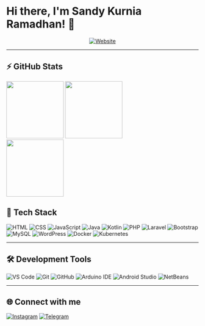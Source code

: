 # Hi there, I'm Sandy Kurnia Ramadhan! 👋

<div align="center">

[![Website](https://img.shields.io/badge/Website-blue)](https://sandykurniia.github.io/Portfolio/)

</div>

---

## ⚡ GitHub Stats
<div>
  <img src="https://github-readme-stats.vercel.app/api?username=SANDYKURNIIA&show_icons=true&theme=radical" height="150"/>
  <img src="https://github-readme-stats.vercel.app/api/top-langs/?username=SANDYKURNIIA&layout=compact&theme=radical" height="150"/>
</div>

<div>
  <img src="https://github-readme-streak-stats.herokuapp.com/?user=SANDYKURNIIA&theme=radical" height="150"/>
</div>

## 🚀 Tech Stack
![HTML](https://img.shields.io/badge/-HTML5-orange?logo=html5&logoColor=white)
![CSS](https://img.shields.io/badge/-CSS3-blue?logo=css3&logoColor=white)
![JavaScript](https://img.shields.io/badge/-JavaScript-yellow?logo=javascript&logoColor=black)
![Java](https://img.shields.io/badge/-Java-red?logo=java&logoColor=white)
![Kotlin](https://img.shields.io/badge/-Kotlin-purple?logo=kotlin&logoColor=white)
![PHP](https://img.shields.io/badge/-PHP-777BB4?logo=php&logoColor=white)
![Laravel](https://img.shields.io/badge/-Laravel-FF2D20?logo=laravel&logoColor=white)
![Bootstrap](https://img.shields.io/badge/-Bootstrap-563D7C?logo=bootstrap&logoColor=white)
![MySQL](https://img.shields.io/badge/-MySQL-4479A1?logo=mysql&logoColor=white)
![WordPress](https://img.shields.io/badge/-WordPress-21759B?logo=wordpress&logoColor=white)
![Docker](https://img.shields.io/badge/-Docker-2496ED?logo=docker&logoColor=white)
![Kubernetes](https://img.shields.io/badge/-Kubernetes-326CE5?logo=kubernetes&logoColor=white)

---

## 🛠 Development Tools
![VS Code](https://img.shields.io/badge/-VSCode-blue?logo=visual-studio-code&logoColor=white)
![Git](https://img.shields.io/badge/-Git-orange?logo=git&logoColor=white)
![GitHub](https://img.shields.io/badge/-GitHub-black?logo=github&logoColor=white)
![Arduino IDE](https://img.shields.io/badge/-ArduinoIDE-00979D?logo=arduino&logoColor=white)
![Android Studio](https://img.shields.io/badge/-AndroidStudio-3DDC84?logo=android-studio&logoColor=white)
![NetBeans](https://img.shields.io/badge/-NetBeans-1B6AC6?logo=apachenetbeanside&logoColor=white)

---

## 🌐 Connect with me
[![Instagram](https://img.shields.io/badge/-Instagram-E4405F?logo=instagram&logoColor=white)](https://instagram.com/sandykurniia_)
[![Telegram](https://img.shields.io/badge/-Telegram-26A5E4?logo=telegram&logoColor=white)](https://t.me/SANSS04)
